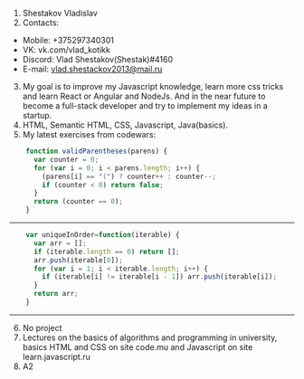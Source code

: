 1. Shestakov Vladislav
2. Contacts:
  * Mobile: +375297340301
  * VK: vk.com/vlad_kotikk
  * Discord: Vlad Shestakov(Shestak)#4160
  * E-mail: vlad.shestackov2013@mail.ru
3. My goal is to improve my Javascript knowledge, learn more css tricks and learn React or Angular and NodeJs. And in the near future to become a full-stack developer and try to implement my ideas in a startup.
4. HTML, Semantic HTML, CSS, Javascript, Java(basics).
5. My latest exercises from codewars:  
```javascript
    function validParentheses(parens) {  
      var counter = 0;  
      for (var i = 0; i < parens.length; i++) {  
        (parens[i] == "(") ? counter++ : counter--;  
        if (counter < 0) return false;  
      }  
      return (counter == 0);  
    }  
```
***
```javascript
    var uniqueInOrder=function(iterable) {  
      var arr = [];  
      if (iterable.length == 0) return [];  
      arr.push(iterable[0]);  
      for (var i = 1; i < iterable.length; i++) {  
        if (iterable[i] != iterable[i - 1]) arr.push(iterable[i]);  
      }  
      return arr;  
    }
```  
***  
6. No project
7. Lectures on the basics of algorithms and programming in university, basics HTML and CSS on site code.mu and Javascript on site learn.javascript.ru
8. A2